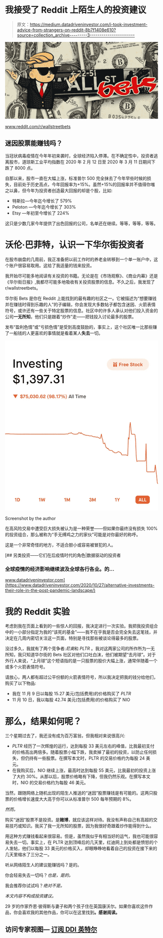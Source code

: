 # 我接受了 Reddit 上陌生人的投资建议

> 原文：<https://medium.datadriveninvestor.com/i-took-investment-advice-from-strangers-on-reddit-8b7f1408e610?source=collection_archive---------3----------------------->

![](img/d358b0e00b4f853f71a7896f56d786f8.png)

www.reddit.com/r/wallstreetbets

## 迷因股票能赚钱吗？

当冠状病毒疫情在今年年初来袭时，全球经济陷入停滞。在不确定性中，投资者逃离股市，道琼斯工业平均指数在 2020 年 2 月 12 日至 2020 年 3 月 11 日期间下跌了 8000 点。

自那以来，股市一直在大幅上涨，标准普尔 500 完全抹去了今年早些时候的损失，目前处于历史高点，今年回报率为+15%。虽然+15%的回报率并不值得你嗤之以鼻，但今年为投资者创造最大回报的却是个股，比如:

*   特斯拉—今年迄今增长了 579%
*   Peloton —今年迄今增长了 303%
*   Etsy —年初至今增长了 224%

这只是少数几家今年提供了出色回报的公司，名单还在继续。等等，等等，等等。

# 沃伦·巴菲特，认识一下华尔街投资者

在股市崩盘的几周前，我正准备把以前工作时的养老金转移到一个单一账户中，这个账户很容易取用。这给了我适量的钱来投资。

我开始尽可能多地阅读有关投资的书籍。无论是在《市场观察》、《商业内幕》还是《华尔街日报》,我都尽可能多地吸收有关投资股票的信息。不久之后，我发现了 r/wallstreetbets。

华尔街 Bets 是你在 Reddit 上能找到的最有趣的社区之一。它被描述为“想要赚钱并在赚钱时得到乐趣的人”的子编辑，你会发现大多数帖子都包含迷因、火箭表情符号，或许还有一些关于特定股票的信息。社区中的许多人承认对他们投入资金的公司**一无所知**，他们只是跟着“炒作”走——把钱投入讨论最多的股票。

发布“盈利色情”或“亏损色情”是受到高度鼓励的，事实上，这个社区唯一比那些赚了一船钱的人更喜欢的事情就是看着某人**失去**一切。

![](img/e4be4ef407b79d98aa5e501b506b7f23.png)

Screenshot by the author

在高风险交易中遭受巨大损失被认为是一种荣誉——但如果你最终没有损失 100%的投资组合，那么被称为“手无缚鸡之力的家伙”可能是对你最好的称呼。

这是一个非常奇怪的地方，不适合胆小或容易被冒犯的人。

[](https://www.datadriveninvestor.com/2020/10/27/alternative-investments-their-role-in-the-post-pandemic-landscape/) [## 另类投资——它们在后疫情时代的角色|数据驱动的投资者

### 全球疫情的经济影响继续波及全球各行各业。的…

www.datadriveninvestor.com](https://www.datadriveninvestor.com/2020/10/27/alternative-investments-their-role-in-the-post-pandemic-landscape/) 

# 我的 Reddit 实验

考虑到我在页面上看到的一些惊人的回报，我决定进行一次实验。我把我投资组合中的一小部分指定为我的“该死的基金”——我不在乎我是否会完全失去这笔钱，并决定在几周内密切关注这一页面，特别是寻找那些被谈论得最多的股票。

没过多久，我就有了两个竞争者:*尼奥*和 *PLTR* 。我对这两家公司的所作所为一无所知，我只知道华尔街的 Bets 社区对他们口吐白沫，他们被期望“去月球”。对于外行人来说，“上月球”这个短语指的是一只股票的股价大幅上涨，通常伴随着一个或多个火箭表情符号。

请放心，两人都有超过公平份额的火箭表情符号，所以我决定把我的钱分给他们，购买了以下物品:

*   我在 11 月 9 日以每股 15.27 美元(包括费用)的价格购买了 *PLTR*
*   11 月 10 日，我以每股 42.74 美元(包括费用)的价格购买了 NIO

# 那么，结果如何呢？

三个星期过去了，我还没有成为百万富翁，但我相对来说很高兴:

*   *PLTR* 经历了一次辉煌的运行，达到每股 33 美元左右的峰值，比我最初支付的价格高出两倍多。随着股票小幅下跌，我卖掉了最初的投资，以防止任何损失，但仍持有一些股票。在撰写本文时，PLTR 的交易价格约为每股 24 美元。
*   在我购买后，NIO 继续上涨，最高时达到每股 55 美元，比我最初的投资上涨了大约 30%。从那以后，股票价格略有下降，但我仍然乐观。在撰写本文时，NIO 的交易价格约为每股 46 美元。

当然，跟随网络上随机出现的陌生人推送的“迷因”股票赚钱是有可能的。这两只股票的价格增长速度大大高于你可以从标准普尔 500 每年预期的 8%。

*然而。*

购买“迷因”股票不是投资。是**赌博**，就应该这样对待。我没有声称自己有高超的交易技巧或知识。我买了我一无所知的股票，因为我很好奇跟着炒作能得到什么。

用这种方式赚钱看起来很容易。但是，虽然我似乎有相当好的运气，我也可能很容易失去一切。事实上，在 PLTR 达到顶峰后的几天里，红迪网上到处都是愤怒的个人发帖，他们以每股 33 美元的价格买入，却眼睁睁地看着自己的投资在接下来的几天里缩水了三分之一。

听从网络陌生人的建议能赚钱吗？是的。

你会轻易失去一切吗？*也是，是的。*

我会推荐你试试吗？*绝对不是。*

*本文内容不构成投资建议。*

29 岁的作家乔恩·彼得斯与妻子和两个孩子住在英国康沃尔。如果你喜欢这件作品，你会喜欢我的其他作品，你可以在这里找到[](https://jonpeterswrites.medium.com)****。感谢阅读。****

## **访问专家视图— [订阅 DDI 英特尔](https://datadriveninvestor.com/ddi-intel)**